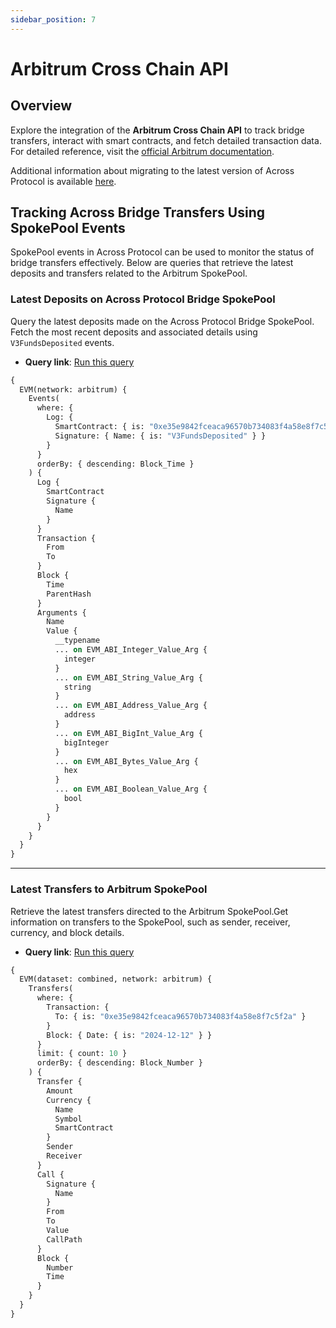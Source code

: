 ```yaml
---
sidebar_position: 7
---
```


# Arbitrum Cross Chain API

## Overview

Explore the integration of the **Arbitrum Cross Chain API** to track bridge transfers, interact with smart contracts, and fetch detailed transaction data.  
For detailed reference, visit the [official Arbitrum documentation](https://docs.arbitrum.io/build-decentralized-apps/token-bridging/token-bridge-erc20).

Additional information about migrating to the latest version of Across Protocol is available [here](https://docs.across.to/developer-docs/developers/migration-from-v2-to-v3#events).

## Tracking Across Bridge Transfers Using SpokePool Events

SpokePool events in Across Protocol can be used to monitor the status of bridge transfers effectively. Below are queries that retrieve the latest deposits and transfers related to the Arbitrum SpokePool.

### Latest Deposits on Across Protocol Bridge SpokePool

Query the latest deposits made on the Across Protocol Bridge SpokePool. Fetch the most recent deposits and associated details using `V3FundsDeposited` events.

- **Query link**: [Run this query](https://ide.bitquery.io/Latest-deposits-on-Across-Bridge)

```graphql
{
  EVM(network: arbitrum) {
    Events(
      where: {
        Log: {
          SmartContract: { is: "0xe35e9842fceaca96570b734083f4a58e8f7c5f2a" }
          Signature: { Name: { is: "V3FundsDeposited" } }
        }
      }
      orderBy: { descending: Block_Time }
    ) {
      Log {
        SmartContract
        Signature {
          Name
        }
      }
      Transaction {
        From
        To
      }
      Block {
        Time
        ParentHash
      }
      Arguments {
        Name
        Value {
          __typename
          ... on EVM_ABI_Integer_Value_Arg {
            integer
          }
          ... on EVM_ABI_String_Value_Arg {
            string
          }
          ... on EVM_ABI_Address_Value_Arg {
            address
          }
          ... on EVM_ABI_BigInt_Value_Arg {
            bigInteger
          }
          ... on EVM_ABI_Bytes_Value_Arg {
            hex
          }
          ... on EVM_ABI_Boolean_Value_Arg {
            bool
          }
        }
      }
    }
  }
}
```

---

### Latest Transfers to Arbitrum SpokePool

Retrieve the latest transfers directed to the Arbitrum SpokePool.Get information on transfers to the SpokePool, such as sender, receiver, currency, and block details.

- **Query link**: [Run this query](https://ide.bitquery.io/Across-Protocol-Arbitrum-Transfers)

```graphql
{
  EVM(dataset: combined, network: arbitrum) {
    Transfers(
      where: {
        Transaction: {
          To: { is: "0xe35e9842fceaca96570b734083f4a58e8f7c5f2a" }
        }
        Block: { Date: { is: "2024-12-12" } }
      }
      limit: { count: 10 }
      orderBy: { descending: Block_Number }
    ) {
      Transfer {
        Amount
        Currency {
          Name
          Symbol
          SmartContract
        }
        Sender
        Receiver
      }
      Call {
        Signature {
          Name
        }
        From
        To
        Value
        CallPath
      }
      Block {
        Number
        Time
      }
    }
  }
}
```
